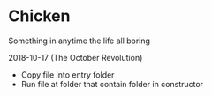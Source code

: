 # Chicken
Something in anytime the life all boring

2018-10-17 (The October Revolution)
- Copy file into entry folder
- Run file at folder that contain folder in constructor
